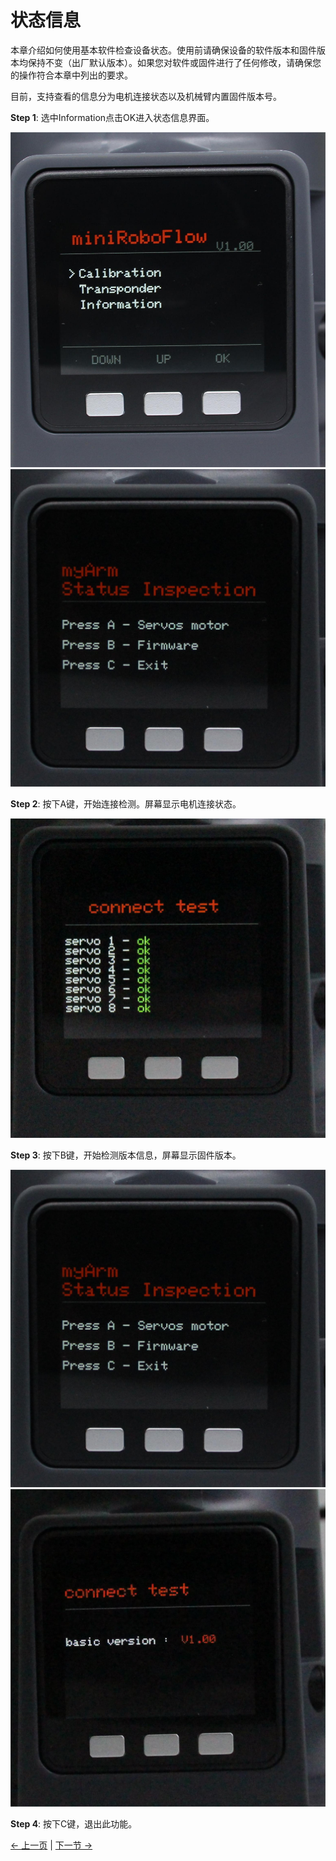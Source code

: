 # 状态信息

本章介绍如何使用基本软件检查设备状态。使用前请确保设备的软件版本和固件版本均保持不变（出厂默认版本）。如果您对软件或固件进行了任何修改，请确保您的操作符合本章中列出的要求。

目前，支持查看的信息分为电机连接状态以及机械臂内置固件版本号。

**Step 1**: 选中Information点击OK进入状态信息界面。

![pic](../../../resources/4-FunctionsAndApplications/5-BasicFunctions/5.1-SystemInstructionsForUse/resources/main.jpg)
![pic](../../../resources/4-FunctionsAndApplications/5-BasicFunctions/5.1-SystemInstructionsForUse/resources/information.jpg)

**Step 2**: 按下A键，开始连接检测。屏幕显示电机连接状态。

![pic](../../../resources/4-FunctionsAndApplications/5-BasicFunctions/5.1-SystemInstructionsForUse/resources/servoconnect.jpg)

**Step 3**: 按下B键，开始检测版本信息，屏幕显示固件版本。

![pic](../../../resources/4-FunctionsAndApplications/5-BasicFunctions/5.1-SystemInstructionsForUse/resources/information.jpg)
![pic](../../../resources/4-FunctionsAndApplications/5-BasicFunctions/5.1-SystemInstructionsForUse/resources/firmware.jpg)

**Step 4**: 按下C键，退出此功能。

[← 上一页](./5.1.3-transponder.md) | [下一节 →](../../6-SDKDevelopment/README.md)